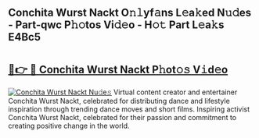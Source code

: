 ## Conchita Wurst Nackt O𝚗𝚕yf𝚊ns L𝚎a𝚔ed N𝚞𝚍es - Part-qwc P𝚑𝚘tos Vi𝚍𝚎o - H𝚘𝚝 Part L𝚎a𝚔s E4Bc5

# <h2><a href="http://kfbpq3.oniu.top/?m=Conchita+Wurst+Nackt">🔗👉 🔴 Conchita Wurst Nackt P𝚑ot𝚘𝚜 V𝚒d𝚎o</a></h2>

[![Conchita Wurst Nackt Nu𝚍e𝚜](https://i.imgur.com/0qMVB7G.gif)](http://kfbpq3.oniu.top/?m=Conchita+Wurst+Nackt)
Virtual content creator and entertainer Conchita Wurst Nackt, celebrated for distributing dance and lifestyle inspiration through trending dance moves and short films. Inspiring activist Conchita Wurst Nackt, celebrated for their passion and commitment to creating positive change in the world.  
